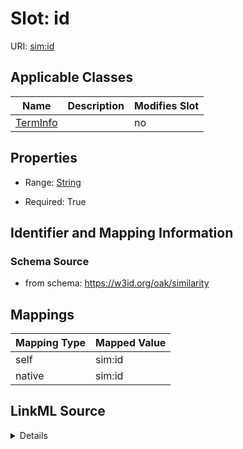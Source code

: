 

# Slot: id



URI: [sim:id](https://w3id.org/linkml/similarity/id)



<!-- no inheritance hierarchy -->





## Applicable Classes

| Name | Description | Modifies Slot |
| --- | --- | --- |
| [TermInfo](TermInfo.md) |  |  no  |







## Properties

* Range: [String](String.md)

* Required: True





## Identifier and Mapping Information







### Schema Source


* from schema: https://w3id.org/oak/similarity




## Mappings

| Mapping Type | Mapped Value |
| ---  | ---  |
| self | sim:id |
| native | sim:id |




## LinkML Source

<details>
```yaml
name: id
from_schema: https://w3id.org/oak/similarity
rank: 1000
identifier: true
alias: id
owner: TermInfo
domain_of:
- TermInfo
range: string
required: true

```
</details>